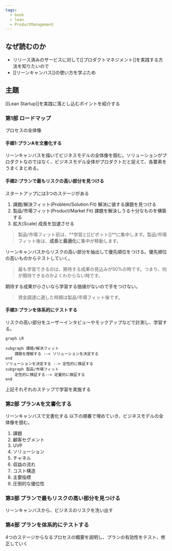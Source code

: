 ```yaml
---
tags:
  - book
  - lean
  - ProductManagement
---
```

## なぜ読むのか
- リリース済みのサービスに対して[[プロダクトマネジメント]]を実践する方法を知りたいので
- [[リーンキャンバス]]の使い方を学ぶため

## 主題
[[Lean Startup]]を実践に落とし込むポイントを紹介する
### 第1部 ロードマップ
プロセスの全体像
#### 手順1:プランAを文書化する
リーンキャンバスを描いてビジネスモデルの全体像を掴む。ソリューションがプロダクトなのではなく、ビジネスモデル全体がプロダクトだと捉えて、各要素をうまくまとめる。
#### 手順2:プランで最もリスクの高い部分を見つける 
スタートアップには3つのステージがある
1. 課題/解決フィット(Problem/Solution Fit)
	解決に値する課題を見つける
2. 製品/市場フィット(Product/Market Fit)
	課題を解決しうる十分なものを構築する
3. 拡大(Scale)
	成長を加速させる

> 製品/市場フィット前は、**学習と[[ピボット]]**に集中します。製品/市場フィット後は、**成長と最適化**に集中が移動します。

リーンキャンバスからリスクの高い部分を抽出して優先順位をつける。優先順位の高いものからテストしていく。

> 最も学習できるのは、期待する成果の見込みが50%の時です。つまり、何が期待できるのかよくわからない時です。

期待する成果が小さいなら学習する価値がないので手をつけない。

> 資金調達に適した時期は製品/市場フィット後です。
#### 手順3:プランを体系的にテストする
リスクの高い部分をユーザーインタビューやモックアップなどで計測し、学習する。
```mermaid
graph LR

subgraph 課題/解決フィット
	課題を理解する --> ソリューションを決定する
end
ソリューションを決定する --> 定性的に検証する
subgraph 製品/市場フィット
	定性的に検証する--> 定量的に検証する
end
```
上記それぞれのステップで学習を実施する
### 第2部 プランAを文書化する
リーンキャンバスで文書化する
以下の順番で埋めていき、ビジネスモデルの全体像を掴む。
1. 課題
2. 顧客セグメント
3. UVP
4. ソリューション
5. チャネル
6. 収益の流れ
7. コスト構造
8. 主要指標
9. 圧倒的な優位性
### 第3部 プランで最もリスクの高い部分を見つける
リーンキャンバスから、ビジネスのリスクを洗い出す
### 第4部 プランを体系的にテストする
4つのステージからなるプロセスの概要を説明し、プランの有効性をテスト、修正していく

